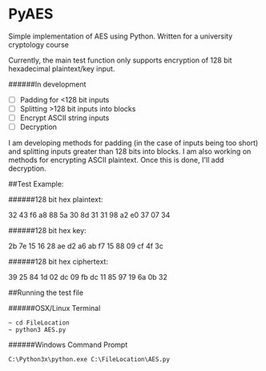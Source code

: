 # PyAES
Simple implementation of AES using Python. Written for a university cryptology course

Currently, the main test function only supports encryption of 128 bit hexadecimal plaintext/key input.

######In development

- [ ] Padding for <128 bit inputs
- [ ] Splitting >128 bit inputs into blocks
- [ ] Encrypt ASCII string inputs
- [ ] Decryption

I am developing methods for padding (in the case of inputs being too short) and splitting inputs greater than 128 bits into blocks.
I am also working on methods for encrypting ASCII plaintext. Once this is done, I'll add decryption.

##Test Example:

######128 bit hex plaintext:

32 43 f6 a8 88 5a 30 8d 31 31 98 a2 e0 37 07 34

######128 bit hex key:

2b 7e 15 16 28 ae d2 a6 ab f7 15 88 09 cf 4f 3c

######128 bit hex ciphertext:

39 25 84 1d 02 dc 09 fb dc 11 85 97 19 6a 0b 32

##Running the test file

######OSX/Linux Terminal
```
~ cd FileLocation
~ python3 AES.py
```

######Windows Command Prompt
```
C:\Python3x\python.exe C:\FileLocation\AES.py
```
